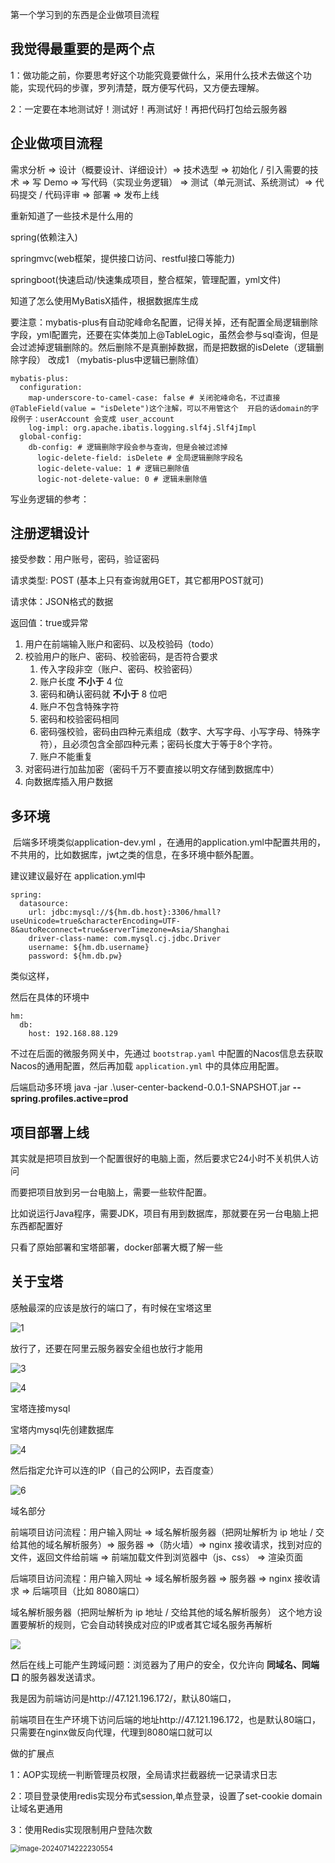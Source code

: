第一个学习到的东西是企业做项目流程

## 我觉得最重要的是两个点

1：做功能之前，你要思考好这个功能究竟要做什么，采用什么技术去做这个功能，实现代码的步骤，罗列清楚，既方便写代码，又方便去理解。

2：一定要在本地测试好！测试好！再测试好！再把代码打包给云服务器



## 企业做项目流程

需求分析 => 设计（概要设计、详细设计）=> 技术选型 => 初始化 / 引入需要的技术 => 写 Demo => 写代码（实现业务逻辑） => 测试（单元测试、系统测试）=> 代码提交 / 代码评审 => 部署 => 发布上线



重新知道了一些技术是什么用的

spring(依赖注入)

springmvc(web框架，提供接口访问、restful接口等能力)

springboot(快速启动/快速集成项目，整合框架，管理配置，yml文件)



知道了怎么使用MyBatisX插件，根据数据库生成

​	要注意：mybatis-plus有自动驼峰命名配置，记得关掉，还有配置全局逻辑删除字段，yml配置完，还要在实体类加上@TableLogic，虽然会参与sql查询，但是会过滤掉逻辑删除的。然后删除不是真删掉数据，而是把数据的isDelete（逻辑删除字段） 改成1 （mybatis-plus中逻辑已删除值）

```
mybatis-plus:
  configuration:
    map-underscore-to-camel-case: false # 关闭驼峰命名，不过直接@TableField(value = "isDelete")这个注解，可以不用管这个  开启的话domain的字段例子：userAccount 会变成 user_account
    log-impl: org.apache.ibatis.logging.slf4j.Slf4jImpl
  global-config:
    db-config: # 逻辑删除字段会参与查询，但是会被过滤掉
      logic-delete-field: isDelete # 全局逻辑删除字段名
      logic-delete-value: 1 # 逻辑已删除值
      logic-not-delete-value: 0 # 逻辑未删除值
```



写业务逻辑的参考：

## 注册逻辑设计

接受参数：用户账号，密码，验证密码

请求类型: POST (基本上只有查询就用GET，其它都用POST就可)

请求体：JSON格式的数据

返回值：true或异常



1. 用户在前端输入账户和密码、以及校验码（todo）
2. 校验用户的账户、密码、校验密码，是否符合要求
   1. 传入字段非空（账户、密码、校验密码）
   2. 账户长度 **不小于** 4 位
   3. 密码和确认密码就 **不小于** 8 位吧
   4. 账户不包含特殊字符
   5. 密码和校验密码相同
   6. 密码强校验，密码由四种元素组成（数字、大写字母、小写字母、特殊字符），且必须包含全部四种元素；密码长度大于等于8个字符。
   7. 账户不能重复
3. 对密码进行加盐加密（密码千万不要直接以明文存储到数据库中）
4. 向数据库插入用户数据

## 多环境

​	后端多环境类似application-dev.yml  ，在通用的application.yml中配置共用的，不共用的，比如数据库，jwt之类的信息，在多环境中额外配置。

建议建议最好在  application.yml中

```
spring:
  datasource:
    url: jdbc:mysql://${hm.db.host}:3306/hmall?useUnicode=true&characterEncoding=UTF-8&autoReconnect=true&serverTimezone=Asia/Shanghai
    driver-class-name: com.mysql.cj.jdbc.Driver
    username: ${hm.db.username}
    password: ${hm.db.pw}
```

类似这样，

然后在具体的环境中

```
hm:
  db:
    host: 192.168.88.129 
```



不过在后面的微服务网关中，先通过 `bootstrap.yaml` 中配置的Nacos信息去获取Nacos的通用配置，然后再加载 `application.yml` 中的具体应用配置。



后端启动多环境  java -jar .\user-center-backend-0.0.1-SNAPSHOT.jar **--spring.profiles.active=prod**



## 项目部署上线

其实就是把项目放到一个配置很好的电脑上面，然后要求它24小时不关机供人访问

而要把项目放到另一台电脑上，需要一些软件配置。

比如说运行Java程序，需要JDK，项目有用到数据库，那就要在另一台电脑上把东西都配置好



只看了原始部署和宝塔部署，docker部署大概了解一些

## 关于宝塔

感触最深的应该是放行的端口了，有时候在宝塔这里

![1](C:\Users\dell\AppData\Roaming\Typora\typora-user-images\1.png)

放行了，还要在阿里云服务器安全组也放行才能用

![3](C:\Users\dell\AppData\Roaming\Typora\typora-user-images\3.png)

![4](C:\Users\dell\AppData\Roaming\Typora\typora-user-images\4.png)

宝塔连接mysql

宝塔内mysql先创建数据库

![4](C:\Users\dell\AppData\Roaming\Typora\typora-user-images\4.png)

然后指定允许可以连的IP（自己的公网IP，去百度查）

![6](C:\Users\dell\AppData\Roaming\Typora\typora-user-images\6.png)



域名部分

前端项目访问流程：用户输入网址 => 域名解析服务器（把网址解析为 ip 地址 / 交给其他的域名解析服务）=> 服务器 =>（防火墙）=> nginx 接收请求，找到对应的文件，返回文件给前端 => 前端加载文件到浏览器中（js、css） => 渲染页面

后端项目访问流程：用户输入网址 => 域名解析服务器 => 服务器 => nginx 接收请求 => 后端项目（比如 8080端口）



域名解析服务器（把网址解析为 ip 地址 / 交给其他的域名解析服务） 这个地方设置要解析的规则，它会自动转换成对应的IP或者其它域名服务再解析

![](C:\Users\dell\Desktop\8d11ab3c5fd5cc36fd18ef2558f7a6a.png)



然后在线上可能产生跨域问题：浏览器为了用户的安全，仅允许向 **同域名、同端口** 的服务器发送请求。

我是因为前端访问是http://47.121.196.172/，默认80端口，

前端项目在生产环境下访问后端的地址http://47.121.196.172，也是默认80端口，只需要在nginx做反向代理，代理到8080端口就可以



做的扩展点

1：AOP实现统一判断管理员权限，全局请求拦截器统一记录请求日志

2：项目登录使用redis实现分布式session,单点登录，设置了set-cookie domain 让域名更通用

3：使用Redis实现限制用户登陆次数

<img src="C:\Users\dell\AppData\Roaming\Typora\typora-user-images\image-20240714222230554.png" alt="image-20240714222230554" style="zoom:80%;" />



